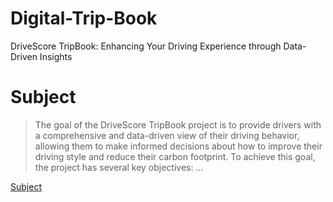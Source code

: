 # Digital-Trip-Book
DriveScore TripBook: Enhancing Your Driving Experience through Data-Driven Insights

# Subject

> The goal of the DriveScore TripBook project is to provide drivers with a comprehensive and data-driven view of their driving behavior, allowing them to make informed decisions about how to improve their driving style and reduce their carbon footprint. To achieve this goal, the project has several key objectives:
> ...

[Subject](/docs/subject.en.md)